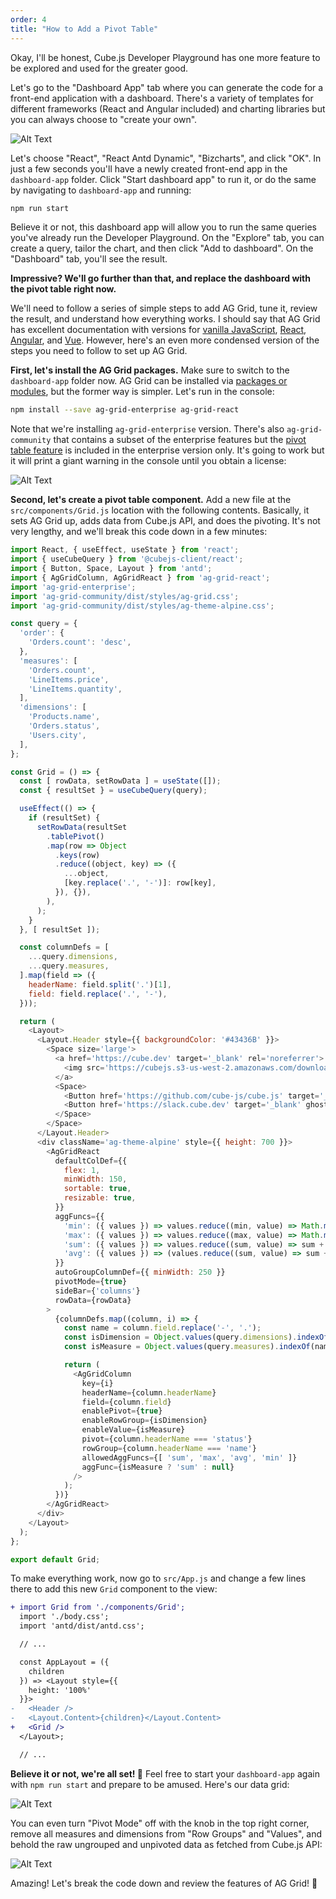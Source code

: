```yaml
---
order: 4
title: "How to Add a Pivot Table"
---
```


Okay, I'll be honest, Cube.js Developer Playground has one more feature to be explored and used for the greater good.

Let's go to the "Dashboard App" tab where you can generate the code for a front-end application with a dashboard. There's a variety of templates for different frameworks (React and Angular included) and charting libraries but you can always choose to "create your own".

![Alt Text](https://dev-to-uploads.s3.amazonaws.com/i/43ljijihw21cpknz4i22.png)

Let's choose "React", "React Antd Dynamic", "Bizcharts", and click "OK". In just a few seconds you'll have a newly created front-end app in the `dashboard-app` folder. Click "Start dashboard app" to run it, or do the same by navigating to `dashboard-app` and running:

```bash
npm run start
```

Believe it or not, this dashboard app will allow you to run the same queries you've already run the Developer Playground. On the "Explore" tab, you can create a query, tailor the chart, and then click "Add to dashboard". On the "Dashboard" tab, you'll see the result.

**Impressive? We'll go further than that, and replace the dashboard with the pivot table right now.**

We'll need to follow a series of simple steps to add AG Grid, tune it, review the result, and understand how everything works. I should say that AG Grid has excellent documentation with versions for [vanilla JavaScript](https://www.ag-grid.com/javascript-grid/), [React](https://www.ag-grid.com/react-grid/), [Angular](https://www.ag-grid.com/angular-grid/), and [Vue](https://www.ag-grid.com/vue-grid/). However, here's an even more condensed version of the steps you need to follow to set up AG Grid.

**First, let's install the AG Grid packages.** Make sure to switch to the `dashboard-app` folder now. AG Grid can be installed via [packages or modules](https://www.ag-grid.com/javascript-grid/packages-modules/), but the former way is simpler. Let's run in the console:

```bash
npm install --save ag-grid-enterprise ag-grid-react
```

Note that we're installing `ag-grid-enterprise` version. There's also `ag-grid-community` that contains a subset of the enterprise features but the [pivot table feature](https://www.ag-grid.com/react-grid/pivoting/) is included in the enterprise version only. It's going to work but it will print a giant warning in the console until you obtain a license:

![Alt Text](https://dev-to-uploads.s3.amazonaws.com/uploads/articles/zbsrmkyr5oky570tey7w.png)

**Second, let's create a pivot table component.** Add a new file at the `src/components/Grid.js` location with the following contents. Basically, it sets AG Grid up, adds data from Cube.js API, and does the pivoting. It's not very lengthy, and we'll break this code down in a few minutes:

```js
import React, { useEffect, useState } from 'react';
import { useCubeQuery } from '@cubejs-client/react';
import { Button, Space, Layout } from 'antd';
import { AgGridColumn, AgGridReact } from 'ag-grid-react';
import 'ag-grid-enterprise';
import 'ag-grid-community/dist/styles/ag-grid.css';
import 'ag-grid-community/dist/styles/ag-theme-alpine.css';

const query = {
  'order': {
    'Orders.count': 'desc',
  },
  'measures': [
    'Orders.count',
    'LineItems.price',
    'LineItems.quantity',
  ],
  'dimensions': [
    'Products.name',
    'Orders.status',
    'Users.city',
  ],
};

const Grid = () => {
  const [ rowData, setRowData ] = useState([]);
  const { resultSet } = useCubeQuery(query);

  useEffect(() => {
    if (resultSet) {
      setRowData(resultSet
        .tablePivot()
        .map(row => Object
          .keys(row)
          .reduce((object, key) => ({
            ...object,
            [key.replace('.', '-')]: row[key],
          }), {}),
        ),
      );
    }
  }, [ resultSet ]);

  const columnDefs = [
    ...query.dimensions,
    ...query.measures,
  ].map(field => ({
    headerName: field.split('.')[1],
    field: field.replace('.', '-'),
  }));

  return (
    <Layout>
      <Layout.Header style={{ backgroundColor: '#43436B' }}>
        <Space size='large'>
          <a href='https://cube.dev' target='_blank' rel='noreferrer'>
            <img src='https://cubejs.s3-us-west-2.amazonaws.com/downloads/logo-full.svg' alt='Cube.js' />
          </a>
          <Space>
            <Button href='https://github.com/cube-js/cube.js' target='_blank' ghost>GitHub</Button>
            <Button href='https://slack.cube.dev' target='_blank' ghost>Slack</Button>
          </Space>
        </Space>
      </Layout.Header>
      <div className='ag-theme-alpine' style={{ height: 700 }}>
        <AgGridReact
          defaultColDef={{
            flex: 1,
            minWidth: 150,
            sortable: true,
            resizable: true,
          }}
          aggFuncs={{
            'min': ({ values }) => values.reduce((min, value) => Math.min(min, Number(value)), 0),
            'max': ({ values }) => values.reduce((max, value) => Math.max(max, Number(value)), 0),
            'sum': ({ values }) => values.reduce((sum, value) => sum + Number(value), 0),
            'avg': ({ values }) => (values.reduce((sum, value) => sum + Number(value), 0) / values.length).toFixed(0),
          }}
          autoGroupColumnDef={{ minWidth: 250 }}
          pivotMode={true}
          sideBar={'columns'}
          rowData={rowData}
        >
          {columnDefs.map((column, i) => {
            const name = column.field.replace('-', '.');
            const isDimension = Object.values(query.dimensions).indexOf(name) !== -1;
            const isMeasure = Object.values(query.measures).indexOf(name) !== -1;

            return (
              <AgGridColumn
                key={i}
                headerName={column.headerName}
                field={column.field}
                enablePivot={true}
                enableRowGroup={isDimension}
                enableValue={isMeasure}
                pivot={column.headerName === 'status'}
                rowGroup={column.headerName === 'name'}
                allowedAggFuncs={[ 'sum', 'max', 'avg', 'min' ]}
                aggFunc={isMeasure ? 'sum' : null}
              />
            );
          })}
        </AgGridReact>
      </div>
    </Layout>
  );
};

export default Grid;
```

To make everything work, now go to `src/App.js` and change a few lines there to add this new `Grid` component to the view:

```diff
+ import Grid from './components/Grid';
  import './body.css';
  import 'antd/dist/antd.css';

  // ...

  const AppLayout = ({
    children
  }) => <Layout style={{
    height: '100%'
  }}>
-   <Header />
-   <Layout.Content>{children}</Layout.Content>
+   <Grid />
  </Layout>;

  // ...
```

**Believe it or not, we're all set! 🎉** Feel free to start your `dashboard-app` again with `npm run start` and prepare to be amused. Here's our data grid:

![Alt Text](https://dev-to-uploads.s3.amazonaws.com/uploads/articles/pq0xxdnziks2copbfy3r.png)

You can even turn "Pivot Mode" off with the knob in the top right corner, remove all measures and dimensions from "Row Groups" and "Values", and behold the raw ungrouped and unpivoted data as fetched from Cube.js API:

![Alt Text](https://dev-to-uploads.s3.amazonaws.com/uploads/articles/u7bj4b8jg8r44m6w586w.png)

Amazing! Let's break the code down and review the features of AG Grid! 🔀
